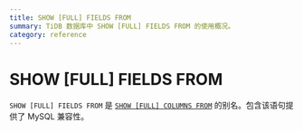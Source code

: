 ```yaml
---
title: SHOW [FULL] FIELDS FROM
summary: TiDB 数据库中 SHOW [FULL] FIELDS FROM 的使用概况。
category: reference
---
```


# SHOW [FULL] FIELDS FROM

`SHOW [FULL] FIELDS FROM` 是 [`SHOW [FULL] COLUMNS FROM`](/dev/reference/sql/statements/show-columns-from.md) 的别名。包含该语句提供了 MySQL 兼容性。
